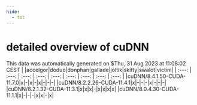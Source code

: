 ```yaml
---
hide:
  - toc
---
```


detailed overview of cuDNN
==========================


This data was automatically generated on $Thu, 31 Aug 2023 at 11:08:02 CEST
| |accelgor|doduo|donphan|gallade|joltik|skitty|swalot|victini|
| :---: | :---: | :---: | :---: | :---: | :---: | :---: | :---: | :---: |
|cuDNN/8.4.1.50-CUDA-11.7.0|x|-|x|-|x|-|-|-|
|cuDNN/8.2.2.26-CUDA-11.4.1|x|-|-|-|x|-|-|-|
|cuDNN/8.2.1.32-CUDA-11.3.1|x|x|x|-|x|x|x|x|
|cuDNN/8.0.4.30-CUDA-11.1.1|x|-|-|-|x|x|-|x|
